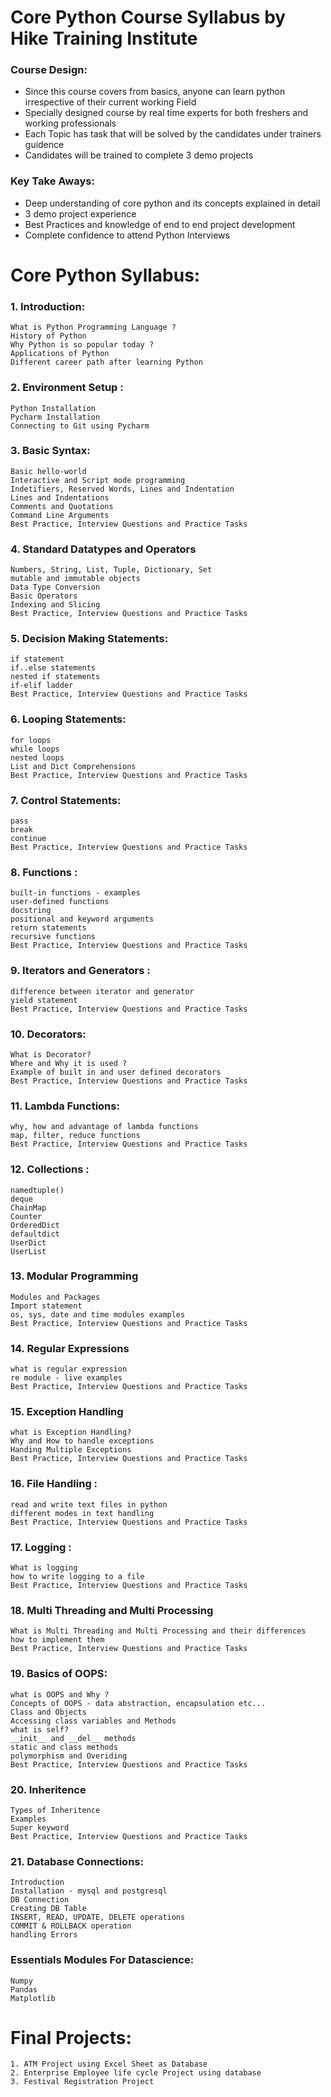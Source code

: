 # Core Python Course Syllabus by Hike Training Institute

### Course Design:

- Since this course covers from basics, anyone can learn python irrespective of their   current working Field
- Specially designed course by real time experts for both freshers and working professionals
- Each Topic has task that will be solved by the candidates under trainers guidence  
- Candidates will be trained to complete 3 demo projects

### Key Take Aways:

- Deep understanding of core python and its concepts explained in detail
- 3 demo project experience
- Best Practices and knowledge of end to end project development
- Complete confidence to attend Python Interviews

# Core Python Syllabus:

### 1. Introduction:
    
    What is Python Programming Language ?
    History of Python 
    Why Python is so popular today ?
    Applications of Python
    Different career path after learning Python
	
### 2. Environment Setup :

	Python Installation 
	Pycharm Installation 
	Connecting to Git using Pycharm 

### 3. Basic Syntax:
	Basic hello-world
	Interactive and Script mode programming
	Indetifiers, Reserved Words, Lines and Indentation 
	Lines and Indentations 
	Comments and Quotations 
	Command Line Arguments
	Best Practice, Interview Questions and Practice Tasks 

### 4. Standard Datatypes and Operators
	Numbers, String, List, Tuple, Dictionary, Set
	mutable and immutable objects 
	Data Type Conversion
	Basic Operators
	Indexing and Slicing
	Best Practice, Interview Questions and Practice Tasks 

### 5. Decision Making Statements:
	if statement
	if..else statements
	nested if statements
	if-elif ladder
	Best Practice, Interview Questions and Practice Tasks 

### 6. Looping Statements:
	for loops
	while loops
	nested loops
	List and Dict Comprehensions
	Best Practice, Interview Questions and Practice Tasks 

### 7. Control Statements:
	pass
	break
	continue
	Best Practice, Interview Questions and Practice Tasks 

### 8. Functions :
	built-in functions - examples
	user-defined functions 
	docstring
	positional and keyword arguments
	return statements
	recursive functions
	Best Practice, Interview Questions and Practice Tasks 

### 9. Iterators and Generators :
	difference between iterator and generator 
	yield statement
	Best Practice, Interview Questions and Practice Tasks 
	
### 10. Decorators:
	What is Decorator?
	Where and Why it is used ?
	Example of built in and user defined decorators
	Best Practice, Interview Questions and Practice Tasks 

### 11. Lambda Functions:
	why, how and advantage of lambda functions
	map, filter, reduce functions
	Best Practice, Interview Questions and Practice Tasks 

### 12. Collections :
	namedtuple()
	deque
	ChainMap
	Counter
	OrderedDict
	defaultdict
	UserDict
	UserList

### 13. Modular Programming
	Modules and Packages 
	Import statement
	os, sys, date and time modules examples
	Best Practice, Interview Questions and Practice Tasks 

### 14. Regular Expressions
	what is regular expression 
	re module - live examples
	Best Practice, Interview Questions and Practice Tasks 

### 15. Exception Handling
	what is Exception Handling?
	Why and How to handle exceptions 
	Handing Multiple Exceptions
	Best Practice, Interview Questions and Practice Tasks 

### 16. File Handling :
	read and write text files in python
	different modes in text handling 
	Best Practice, Interview Questions and Practice Tasks 

### 17. Logging :
	What is logging 
	how to write logging to a file
	Best Practice, Interview Questions and Practice Tasks 

### 18. Multi Threading and Multi Processing
	What is Multi Threading and Multi Processing and their differences
	how to implement them
	Best Practice, Interview Questions and Practice Tasks 

### 19. Basics of OOPS:
	what is OOPS and Why ?
	Concepts of OOPS - data abstraction, encapsulation etc...
	Class and Objects
	Accessing class variables and Methods
	what is self? 
	__init__ and __del__ methods
	static and class methods
	polymorphism and Overiding
	Best Practice, Interview Questions and Practice Tasks 

### 20. Inheritence 
	Types of Inheritence 
	Examples
	Super keyword
	Best Practice, Interview Questions and Practice Tasks 
	
### 21. Database Connections:
	Introduction
	Installation - mysql and postgresql
	DB Connection
	Creating DB Table
	INSERT, READ, UPDATE, DELETE operations
	COMMIT & ROLLBACK operation
	handling Errors 

### Essentials Modules For Datascience:
    Numpy
    Pandas
    Matplotlib

# Final Projects:
    1. ATM Project using Excel Sheet as Database
    2. Enterprise Employee life cycle Project using database
    3. Festival Registration Project



